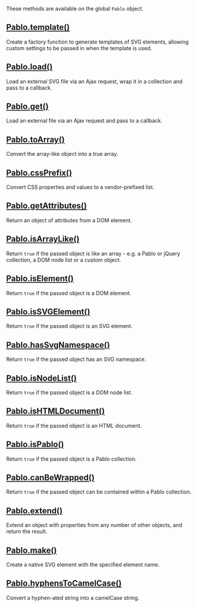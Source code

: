 These methods are available on the global `Pablo` object.


## [Pablo.template()](/api/Pablo.template/)

Create a factory function to generate templates of SVG elements, allowing custom settings to be passed in when the template is used.


## [Pablo.load()](/api/Pablo.load/)

Load an external SVG file via an Ajax request, wrap it in a collection and pass to a callback.


## [Pablo.get()](/api/Pablo.get/)

Load an external file via an Ajax request and pass to a callback.


## [Pablo.toArray()](/api/Pablo.toArray/)

Convert the array-like object into a true array.


## [Pablo.cssPrefix()](/api/Pablo.cssPrefix/)

Convert CSS properties and values to a vendor-prefixed list.


## [Pablo.getAttributes()](/api/Pablo.getAttributes/)

Return an object of attributes from a DOM element.


## [Pablo.isArrayLike()](/api/Pablo.isArrayLike/)

Return `true` if the passed object is like an array - e.g. a Pablo or jQuery 
collection, a DOM node list or a custom object.


## [Pablo.isElement()](/api/Pablo.isElement/)

Return `true` if the passed object is a DOM element.


## [Pablo.isSVGElement()](/api/Pablo.isSVGElement/)

Return `true` if the passed object is an SVG element.


## [Pablo.hasSvgNamespace()](/api/Pablo.isSVGElement/)

Return `true` if the passed object has an SVG namespace.


## [Pablo.isNodeList()](/api/Pablo.isNodeList/)

Return `true` if the passed object is a DOM node list.


## [Pablo.isHTMLDocument()](/api/Pablo.isHTMLDocument/)

Return `true` if the passed object is an HTML document.


## [Pablo.isPablo()](/api/Pablo.isPablo/)

Return `true` if the passed object is a Pablo collection.


## [Pablo.canBeWrapped()](/api/Pablo.canBeWrapped/)

Return `true` if the passed object can be contained within a Pablo 
collection.


## [Pablo.extend()](/api/Pablo.extend/)

Extend an object with properties from any number of other objects, and return the result.


## [Pablo.make()](/api/Pablo.make/)

Create a native SVG element with the specified element name.


## [Pablo.hyphensToCamelCase()](/api/Pablo.hyphensToCamelCase/)

Convert a hyphen-ated string into a camelCase string.
